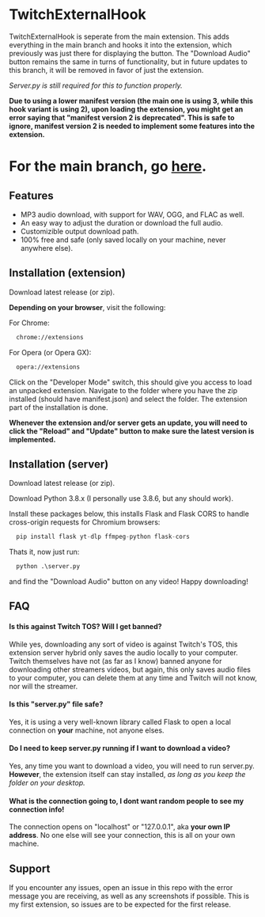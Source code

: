 # TwitchExternalHook

TwitchExternalHook is seperate from the main extension. This adds everything in the main branch and hooks it into the extension, which previously was just there for displaying the button. The "Download Audio" button remains the same in turns of functionality, but in future updates to this branch, it will be removed in favor of just the extension.

*Server.py is still required for this to function properly.*

**Due to using a lower manifest version (the main one is using 3, while this hook variant is using 2), upon loading the extension, you might get an error saying that "manifest version 2 is deprecated". This is safe to ignore, manifest version 2 is needed to implement some features into the extension.**

# **For the main branch, go [here](https://github.com/DrGear/TwitchExternal).**


## Features

- MP3 audio download, with support for WAV, OGG, and FLAC as well.
- An easy way to adjust the duration or download the full audio.
- Customizible output download path.
- 100% free and safe (only saved locally on your machine, never anywhere else).


## Installation (extension)

Download latest release (or zip).

**Depending on your browser**, visit the following:

For Chrome:

```bash
  chrome://extensions
```
For Opera (or Opera GX):
```bash
  opera://extensions
```

Click on the "Developer Mode" switch, this should give you access to load an unpacked extension. Navigate to the folder where you have the zip installed (should have manifest.json) and select the folder. The extension part of the installation is done.

**Whenever the extension and/or server gets an update, you will need to click the "Reload" and "Update" button to make sure the latest version is implemented.**



## Installation (server)

Download latest release (or zip).

Download Python 3.8.x (I personally use 3.8.6, but any should work).

Install these packages below, this installs Flask and Flask CORS to handle cross-origin requests for Chromium browsers:


```python
  pip install flask yt-dlp ffmpeg-python flask-cors
```

Thats it, now just run:
```python
  python .\server.py
```
and find the "Download Audio" button on any video! Happy downloading!
## FAQ

#### Is this against Twitch TOS? Will I get banned?

While yes, downloading any sort of video is against Twitch's TOS, this extension server hybrid only saves the audio locally to your computer. Twitch themselves have not (as far as I know) banned anyone for downloading other streamers videos, but again, this only saves audio files to your computer, you can delete them at any time and Twitch will not know, nor will the streamer.

#### Is this "server.py" file safe?

Yes, it is using a very well-known library called Flask to open a local connection on **your** machine, not anyone elses. 

#### Do I need to keep server.py running if I want to download a video?

Yes, any time you want to download a video, you will need to run server.py. **However**, the extension itself can stay installed, *as long as you keep the folder on your desktop.*

#### What is the connection going to, I dont want random people to see my connection info!

The connection opens on "localhost" or "127.0.0.1", aka **your own IP address**. No one else will see your connection, this is all on your own machine.


## Support

If you encounter any issues, open an issue in this repo with the error message you are receiving, as well as any screenshots if possible. This is my first extension, so issues are to be expected for the first release.

